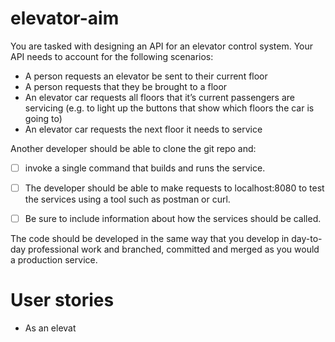 # elevator-aim

You are tasked with designing an API for an elevator control system. Your API needs to account for the following scenarios:

- A person requests an elevator be sent to their current floor
- A person requests that they be brought to a floor
- An elevator car requests all floors that it’s current passengers are servicing (e.g. to light up the buttons that show which floors the car is going to)
- An elevator car requests the next floor it needs to service



Another developer should be able to clone the git repo and:
- [ ] invoke a single command that builds and runs the service. 
- [ ] The developer should be able to make requests to localhost:8080 to test the services using a tool such as postman or curl. 
- [ ] Be sure to include information about how the services should be called.



The code should be developed in the same way that you develop in day-to-day professional work and branched, committed and merged as you would a production service.

# User stories 

- As an elevat

